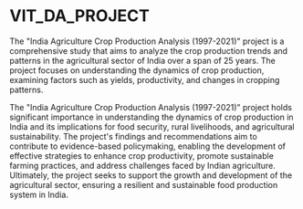 # VIT_DA_PROJECT

The "India Agriculture Crop Production Analysis (1997-2021)" project is a comprehensive study that aims to analyze the crop production trends and patterns in the agricultural sector of India over a span of 25 years. The project focuses on understanding the dynamics of crop production, examining factors such as yields, productivity, and changes in cropping patterns.

The "India Agriculture Crop Production Analysis (1997-2021)" project holds significant importance in understanding the dynamics of crop production in India and its implications for food security, rural livelihoods, and agricultural sustainability. The project's findings and recommendations aim to contribute to evidence-based policymaking, enabling the development of effective strategies to enhance crop productivity, promote sustainable farming practices, and address challenges faced by Indian agriculture. Ultimately, the project seeks to support the growth and development of the agricultural sector, ensuring a resilient and sustainable food production system in India.
